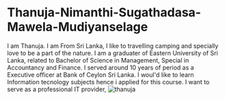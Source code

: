 # Thanuja-Nimanthi-Sugathadasa-Mawela-Mudiyanselage
I am Thanuja. I am From Sri Lanka, I like to travelling camping and specially love to be a part of the nature. I am a graduater of Eastern University of Sri Lanka, related to Bachelor of Science in Management, Special in Accountancy and Finance. I served around 10 years of period as a Executive officer at Bank of Ceylon Sri Lanka. I woul'd like to learn Information tecnology subjects hence i applied for this course. I want to serve as a professional IT provider,
![thanuja](https://github.com/user-attachments/assets/92f324dd-8306-4bfb-9b15-c9ed4d5d7947)

